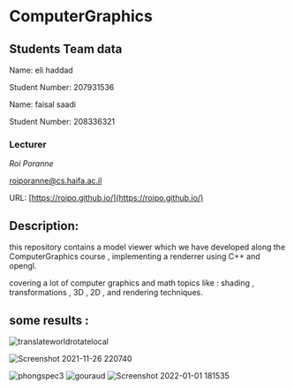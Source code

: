 # ComputerGraphics
## Students Team data

Name: eli haddad

Student Number: 207931536


Name: faisal saadi

Student Number: 208336321

### Lecturer
*Roi Poranne*

[roiporanne@cs.haifa.ac.il](mailto:roiporanne@cs.haifa.ac.il)

URL: [https://roipo.github.io/](https://roipo.github.io/)


## Description:

this repository contains a model viewer which we have developed along the ComputerGraphics course , implementing a renderrer using C++ and opengl.

covering a lot of computer graphics and math topics like : shading , transformations , 3D , 2D , and rendering techniques.

## some results :

![translateworldrotatelocal](https://user-images.githubusercontent.com/31912809/187545011-d6bc288c-7623-4433-91d5-0fd82fbb9a9b.png)

![Screenshot 2021-11-26 220740](https://user-images.githubusercontent.com/31912809/187545176-cb5ff290-db79-4c41-9946-c139ddd2ec47.png)

![phongspec3](https://user-images.githubusercontent.com/31912809/187545271-af1b9605-29d0-46ce-9be1-078ef8e973c9.png)
![gouraud](https://user-images.githubusercontent.com/31912809/187545278-080ca6f1-1adb-40b2-9f14-23ebb572ca87.png)
![Screenshot 2022-01-01 181535](https://user-images.githubusercontent.com/31912809/187545294-86b31260-1f7b-49d6-b481-196e09287af8.png)

